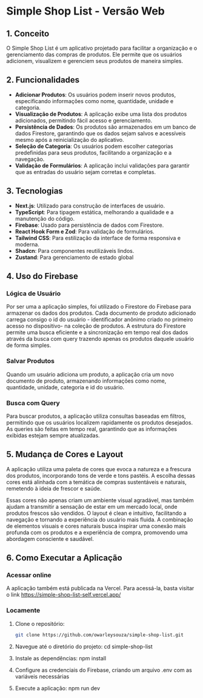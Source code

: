 # Simple Shop List - Versão Web

## 1. Conceito

O Simple Shop List é um aplicativo projetado para facilitar a organização e o gerenciamento das compras de produtos. Ele permite que os usuários adicionem, visualizem e gerenciem seus produtos de maneira simples.

## 2. Funcionalidades

- **Adicionar Produtos**: Os usuários podem inserir novos produtos, especificando informações como nome, quantidade, unidade e categoria.
- **Visualização de Produtos**: A aplicação exibe uma lista dos produtos adicionados, permitindo fácil acesso e gerenciamento.
- **Persistência de Dados**: Os produtos são armazenados em um banco de dados Firestore, garantindo que os dados sejam salvos e acessíveis mesmo após a reinicialização do aplicativo.
- **Seleção de Categoria**: Os usuários podem escolher categorias predefinidas para seus produtos, facilitando a organização e a navegação.
- **Validação de Formulários**: A aplicação inclui validações para garantir que as entradas do usuário sejam corretas e completas.

## 3. Tecnologias

- **Next.js**: Utilizado para construção de interfaces de usuário.
- **TypeScript**: Para tipagem estática, melhorando a qualidade e a manutenção do código.
- **Firebase**: Usado para persistência de dados com Firestore.
- **React Hook Form e Zod**: Para validação de formulários.
- **Tailwind CSS**: Para estilização da interface de forma responsiva e moderna.
- **Shadcn**: Para componentes reutilizáveis lindos.
- **Zustand**: Para gerenciamento de estado global

## 4. Uso do Firebase

### Lógica de Usuário

Por ser uma a aplicação simples, foi utilizado o Firestore do Firebase para armazenar os dados dos produtos. Cada documento de produto adicionado carrega consigo o id do usuário - identificador anônimo criado no primeiro acesso no dispositivo- na coleção de produtos. A estrutura do Firestore permite uma busca eficiente e a sincronização em tempo real dos dados através da busca com query trazendo apenas os produtos daquele usuário de forma simples.

### Salvar Produtos

Quando um usuário adiciona um produto, a aplicação cria um novo documento de produto, armazenando informações como nome, quantidade, unidade, categoria e id do usuário.

### Busca com Query

Para buscar produtos, a aplicação utiliza consultas baseadas em filtros, permitindo que os usuários localizem rapidamente os produtos desejados. As queries são feitas em tempo real, garantindo que as informações exibidas estejam sempre atualizadas.

## 5. Mudança de Cores e Layout

A aplicação utiliza uma paleta de cores que evoca a natureza e a frescura dos produtos, incorporando tons de verde e tons pastéis. A escolha dessas cores está alinhada com a temática de compras sustentáveis e naturais, remetendo à ideia de frescor e saúde.

Essas cores não apenas criam um ambiente visual agradável, mas também ajudam a transmitir a sensação de estar em um mercado local, onde produtos frescos são vendidos. O layout é clean e intuitivo, facilitando a navegação e tornando a experiência do usuário mais fluida. A combinação de elementos visuais e cores naturais busca inspirar uma conexão mais profunda com os produtos e a experiência de compra, promovendo uma abordagem consciente e saudável.

## 6. Como Executar a Aplicação

### Acessar online

A aplicação também está publicada na Vercel. Para acessá-la, basta visitar o link https://simple-shop-list-self.vercel.app/

### Locamente

1. Clone o repositório:
   ```bash
   git clone https://github.com/owarleysouza/simple-shop-list.git
   ```
2. Navegue até o diretório do projeto:
   cd simple-shop-list

3. Instale as dependências:
   npm install

4. Configure as credenciais do Firebase, criando um arquivo .env com as variáveis necessárias

5. Execute a aplicação:
   npm run dev
